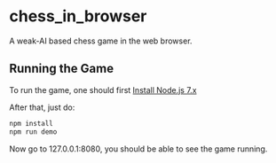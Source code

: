 chess_in_browser
================
A weak-AI based chess game in the web browser.


## Running the Game
To run the game, one should first [Install Node.js 7.x](https://nodejs.org/en/)

After that, just do:

```sh
npm install
npm run demo
```
Now go to 127.0.0.1:8080, you should be able to see the game running.
